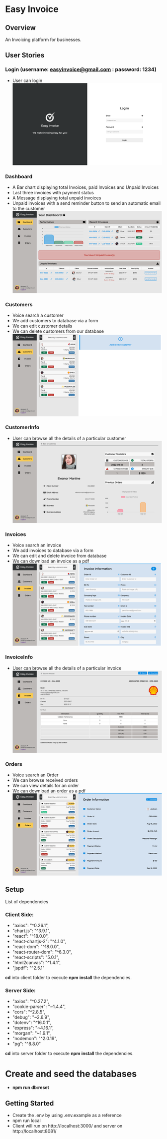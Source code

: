 # Easy Invoice

## Overview
An Invoicing platform for businesses.

## User Stories

### Login (username: easyinvoice@gmail.com : password: 1234)
- User can login <br />
!["Login"](https://github.com/saurabhdabas/easyinvoice/blob/master/docs/Login.png?raw=true)

### Dashboard
- A Bar chart displaying total Invoices, paid Invoices and Unpaid Invoices
- Last three invoices with payment status
- A Message displaying total unpaid invoices
- Unpaid invoices with a send reminder button to send an automatic email to the customer<br />
!["Dashboard"](https://github.com/saurabhdabas/easyinvoice/blob/master/docs/Dashboard.png?raw=true)

### Customers
- Voice search a customer
- We add customers to database via a form
- We can edit customer details
- We can delete customers from our database <br />
!["Customers"](https://github.com/saurabhdabas/easyinvoice/blob/master/docs/Customers.png?raw=true)

### CustomerInfo

- User can browse all the details of a particular customer</br>
!["Customer Details"](https://github.com/saurabhdabas/easyinvoice/blob/master/docs/CustomerInfo.png?raw=true)

### Invoices 
- Voice search an invoice
- We add invoices to database via a form
- We can edit and delete invoice from database
- We can download an invoice as a pdf<br />
!["Invoices"](https://raw.githubusercontent.com/saurabhdabas/easyinvoice/4df57e040066ed61d2c150b0104648968a265fcf/docs/Invoices.png)


### InvoiceInfo

- User can browse all the details of a particular invoice</br>
!["Invoice Details"](https://github.com/saurabhdabas/easyinvoice/blob/master/docs/InvoiceInfo.png?raw=true)

### Orders
- Voice search an Order
- We can browse received orders
- We can view details for an order
- We can download an order as a pdf<br />
!["Orders"](https://github.com/saurabhdabas/easyinvoice/blob/master/docs/Orders.png?raw=true)

## Setup
List of dependencies

### Client Side:
- "axios": "^0.26.1",
- "chart.js": "^3.9.1",
- "react": "^18.0.0",
- "react-chartjs-2": "^4.1.0",
- "react-dom": "^18.0.0",
- "react-router-dom": "^6.3.0",
- "react-scripts": "5.0.1",
-  "html2canvas": "^1.4.1",
- "jspdf": "^2.5.1"


**cd** into client folder to execute **npm** **install** the dependencies.


### Server Side:

- "axios": "^0.27.2",
- "cookie-parser": "~1.4.4",
- "cors": "^2.8.5",
- "debug": "~2.6.9",
- "dotenv": "^16.0.1",
- "express": "~4.16.1",
- "morgan": "~1.9.1",
- "nodemon": "^2.0.19",
- "pg": "^8.8.0"


**cd** into server folder to execute **npm** **install** the dependencies.

# Create and seed the databases
- **npm run db:reset**


## Getting Started 
- Create the .env by using .env.example as a reference
- npm run local
- Client will run on http://localhost:3000/ and server on http://localhost:8081/
